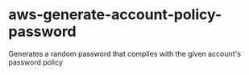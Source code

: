 # aws-generate-account-policy-password
Generates a random password that complies with the given account's password policy

